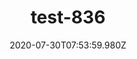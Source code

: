 ---
title: test-836
date: 2020-07-30T07:53:59.980Z
banner_subcontent: asdfsf
category: Research
focus: Improving workplace culture
role: Champion or advocate
organisation_size: Micro (<10 employees)
industry: Emergency services & security
content: Lorem ipsum dolor sit amet, consectetur adipiscing elit, sed do eiusmod tempor incididunt ut labore et dolore magna aliqua. Ut enim ad minim veniam, quis nostrud exercitation ullamco laboris nisi ut aliquip ex ea commodo consequat. Duis aute irure dolor in reprehenderit in voluptate velit esse cillum dolore eu fugiat nulla pariatur. Excepteur sint occaecat cupidatat non proident, sunt in culpa qui officia deserunt mollit anim id est laborum.
---